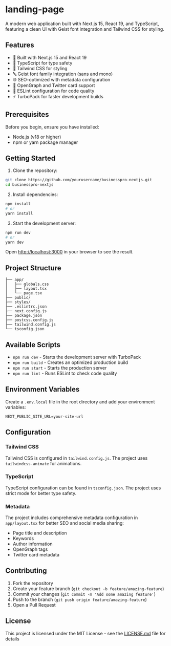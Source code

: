 # landing-page

A modern web application built with Next.js 15, React 19, and TypeScript, featuring a clean UI with Geist font integration and Tailwind CSS for styling.

## Features

- 🚀 Built with Next.js 15 and React 19
- 📝 TypeScript for type safety
- 🎨 Tailwind CSS for styling
- 🔤 Geist font family integration (sans and mono)
- 🌐 SEO-optimized with metadata configuration
- 🎯 OpenGraph and Twitter card support
- 🧩 ESLint configuration for code quality
- ⚡ TurboPack for faster development builds

## Prerequisites

Before you begin, ensure you have installed:
- Node.js (v18 or higher)
- npm or yarn package manager

## Getting Started

1. Clone the repository:
```bash
git clone https://github.com/yourusername/businesspro-nextjs.git
cd businesspro-nextjs
```

2. Install dependencies:
```bash
npm install
# or
yarn install
```

3. Start the development server:
```bash
npm run dev
# or
yarn dev
```

Open [http://localhost:3000](http://localhost:3000) in your browser to see the result.

## Project Structure

```
├── app/
│   ├── globals.css
│   ├── layout.tsx
│   └── page.tsx
├── public/
├── styles/
├── .eslintrc.json
├── next.config.js
├── package.json
├── postcss.config.js
├── tailwind.config.js
└── tsconfig.json
```

## Available Scripts

- `npm run dev` - Starts the development server with TurboPack
- `npm run build` - Creates an optimized production build
- `npm run start` - Starts the production server
- `npm run lint` - Runs ESLint to check code quality

## Environment Variables

Create a `.env.local` file in the root directory and add your environment variables:

```env
NEXT_PUBLIC_SITE_URL=your-site-url
```

## Configuration

### Tailwind CSS

Tailwind CSS is configured in `tailwind.config.js`. The project uses `tailwindcss-animate` for animations.

### TypeScript

TypeScript configuration can be found in `tsconfig.json`. The project uses strict mode for better type safety.

### Metadata

The project includes comprehensive metadata configuration in `app/layout.tsx` for better SEO and social media sharing:

- Page title and description
- Keywords
- Author information
- OpenGraph tags
- Twitter card metadata

## Contributing

1. Fork the repository
2. Create your feature branch (`git checkout -b feature/amazing-feature`)
3. Commit your changes (`git commit -m 'Add some amazing feature'`)
4. Push to the branch (`git push origin feature/amazing-feature`)
5. Open a Pull Request

## License

This project is licensed under the MIT License - see the [LICENSE.md](LICENSE.md) file for details
